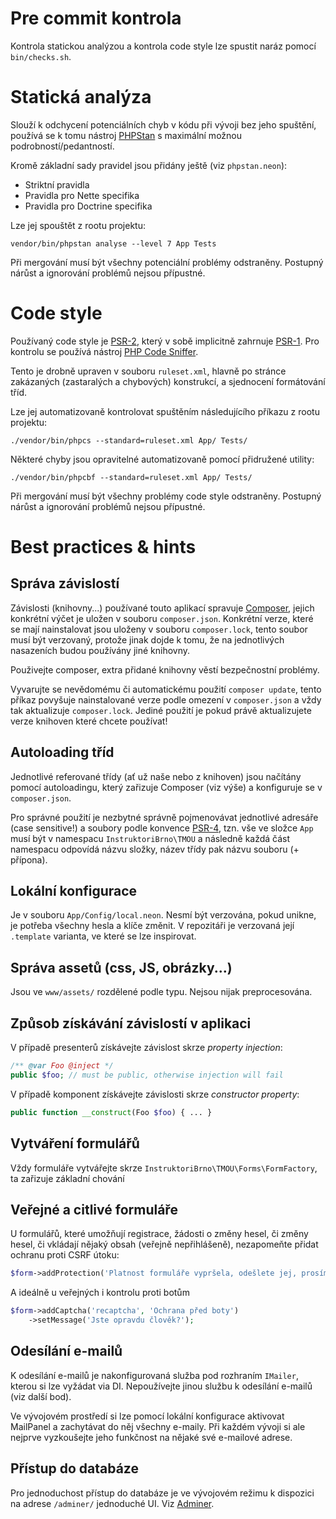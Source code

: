 # Pre commit kontrola

Kontrola statickou analýzou a kontrola code style lze spustit naráz pomocí `bin/checks.sh`.

# Statická analýza

Slouží k odchycení potenciálních chyb v kódu při vývoji bez jeho spuštění, používá se k tomu nástroj [PHPStan](https://github.com/phpstan/phpstan)
s maximální možnou podrobností/pedantností.

Kromě základní sady pravidel jsou přidány ještě (viz `phpstan.neon`):
- Striktní pravidla
- Pravidla pro Nette specifika
- Pravidla pro Doctrine specifika

Lze jej spouštět z rootu projektu:

`vendor/bin/phpstan analyse --level 7 App Tests`

Při mergování musí být všechny potenciální problémy odstraněny. Postupný nárůst a ignorování problémů nejsou přípustné.

# Code style

Používaný code style je [PSR-2](https://www.php-fig.org/psr/psr-2/), který v sobě implicitně zahrnuje [PSR-1](https://www.php-fig.org/psr/psr-1/).
Pro kontrolu se používá nástroj [PHP Code Sniffer](https://github.com/squizlabs/PHP_CodeSniffer).

Tento je drobně upraven v souboru `ruleset.xml`, hlavně po stránce zakázaných (zastaralých a chybových) konstrukcí, a sjednocení formátování tříd.

Lze jej automatizovaně kontrolovat spuštěním následujícího příkazu z rootu projektu:

`./vendor/bin/phpcs --standard=ruleset.xml App/ Tests/`

Některé chyby jsou opravitelné automatizovaně pomocí přidružené utility:

`./vendor/bin/phpcbf --standard=ruleset.xml App/ Tests/`

Při mergování musí být všechny problémy code style odstraněny. Postupný nárůst a ignorování problémů nejsou přípustné.

# Best practices & hints

## Správa závislostí

Závislosti (knihovny...) používané touto aplikací spravuje [Composer](https://getcomposer.org), jejich konkrétní výčet
je uložen v souboru `composer.json`. Konkrétní verze, které se mají nainstalovat jsou uloženy v souboru `composer.lock`,
tento soubor musí být verzovaný, protože jinak dojde k tomu, že na jednotlivých nasazeních budou používány jiné knihovny.

Použivejte composer, extra přidané knihovny věstí bezpečnostní problémy.

Vyvarujte se nevědomému či automatickému použití `composer update`, tento příkaz povyšuje nainstalované verze podle omezení
v `composer.json` a vždy tak aktualizuje `composer.lock`. Jediné použití je pokud právě aktualizujete verze knihoven které chcete používat!

## Autoloading tříd

Jednotlivé referované třídy (ať už naše nebo z knihoven) jsou načítány pomocí autoloadingu, který zařizuje Composer (viz výše) a konfiguruje se v `composer.json`.

Pro správné použití je nezbytné správně pojmenovávat jednotlivé adresáře (case sensitive!) a soubory podle konvence [PSR-4](https://www.php-fig.org/psr/psr-4/),
tzn. vše ve složce `App` musí být v namespacu `InstruktoriBrno\TMOU` a následně každá část namespacu odpovídá názvu složky, název třídy pak názvu souboru (+ přípona).

## Lokální konfigurace

Je v souboru `App/Config/local.neon`. Nesmí být verzována, pokud unikne, je potřeba všechny hesla a klíče změnit.
V repozitáři je verzovaná její `.template` varianta, ve které se lze inspirovat.

## Správa assetů (css, JS, obrázky...)

Jsou ve `www/assets/` rozdělené podle typu. Nejsou nijak preprocesována.

## Způsob získávání závislostí v aplikaci

V případě presenterů získávejte závislost skrze *property injection*:

```php
/** @var Foo @inject */
public $foo; // must be public, otherwise injection will fail
```

V případě komponent získávejte závislosti skrze *constructor property*:

```php
public function __construct(Foo $foo) { ... }
``` 

## Vytváření formulářů

Vždy formuláře vytvářejte skrze `InstruktoriBrno\TMOU\Forms\FormFactory`, ta zařizuje základní chování

## Veřejné a citlivé formuláře

U formulářů, které umožňují registrace, žádosti o změny hesel, či změny hesel, či vkládají nějaký obsah (veřejně nepřihlášeně),
nezapomeňte přidat ochranu proti CSRF útoku:

```php
$form->addProtection('Platnost formuláře vypršela, odešlete jej, prosím ještě jednou.');
```

A ideálně u veřejných i kontrolu proti botům

```php
$form->addCaptcha('recaptcha', 'Ochrana před boty')
    ->setMessage('Jste opravdu člověk?');
```

## Odesílání e-mailů

K odesílání e-mailů je nakonfigurovaná služba pod rozhraním `IMailer`, kterou si lze vyžádat via DI.
Nepoužívejte jinou službu k odesílání e-mailů (viz další bod).

Ve vývojovém prostředí si lze pomocí lokální konfigurace aktivovat MailPanel a zachytávat do něj všechny e-maily.
Při každém vývoji si ale nejprve vyzkoušejte jeho funkčnost na nějaké své e-mailové adrese.

## Přístup do databáze

Pro jednoduchost přístup do databáze je ve vývojovém režimu k dispozici na adrese `/adminer/` jednoduché UI.
Viz [Adminer](https://www.adminer.org/cs/).


